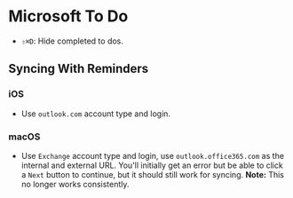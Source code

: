 # Microsoft To Do

- `⇧⌘D`: Hide completed to dos.

## Syncing With Reminders

### iOS

- Use `outlook.com` account type and login.

### macOS

- Use `Exchange` account type and login, use `outlook.office365.com` as the internal and external URL. You'll initially get an error but be able to click a `Next` button to continue, but it should still work for syncing. **Note:** This no longer works consistently.

